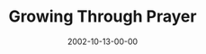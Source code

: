 ---
layout: message
category: message
series: "The Art of Growth"
title: "Growing Through Prayer"
date: 2002-10-13-00-00
message_id: 260
audio: "http://s3.amazonaws.com/crossroads-media/messages/audio/Growing%20Through%20Prayer.mp3"
audio-duration: "36:57"
tag: 
 - praying
 - growth
 - pray
 - spiritual-growth
 - tome
 - prayer
explicit: false
---